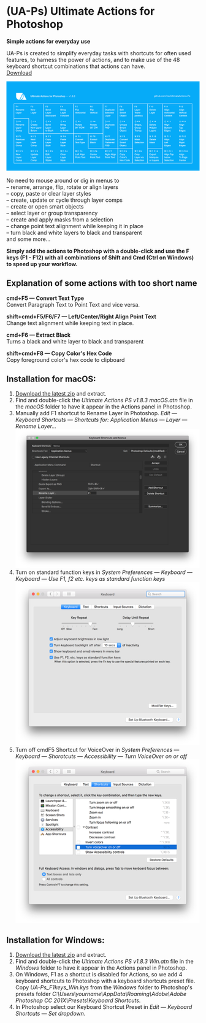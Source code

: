# (UA-Ps) Ultimate Actions for Photoshop
**Simple actions for everyday use**

UA-Ps is created to simplify everyday tasks with shortcuts for often used features, to harness the power of actions, and to make use of the 48 keyboard shortcut combinations that actions can have.  
[Download](https://github.com/ins/UltimateActions-Ps/archive/master.zip)

![Ultimate Actions for Photoshop Cheat Sheet](https://raw.githubusercontent.com/ins/UltimateActions-Ps/master/UA-Ps_Cheat_Sheet_1.8.3.png)

No need to mouse around or dig in menus to  
– rename, arrange, flip, rotate or align layers  
– copy, paste or clear layer styles  
– create, update or cycle through layer comps  
– create or open smart objects  
– select layer or group transparency  
– create and apply masks from a selection  
– change point text alignment while keeping it in place  
– turn black and white layers to black and transparent  
and some more...

**Simply add the actions to Photoshop with a double-click and use the F keys (F1 - F12) with all combinations of Shift and Cmd (Ctrl on Windows) to speed up your workflow.**

## Explanation of some actions with too short name 
**cmd+F5 — Convert Text Type**  
Convert Paragraph Text to Point Text and vice versa.

**shift+cmd+F5/F6/F7 — Left/Center/Right Align Point Text**  
Change text alignment while keeping text in place.

**cmd+F6 — Extract Black**  
Turns a black and white layer to black and transparent

**shift+cmd+F8 — Copy Color's Hex Code**  
Copy foreground color's hex code to clipboard

## Installation for macOS:
1. [Download the latest zip](https://github.com/ins/UltimateActions-Ps/archive/master.zip) and extract.
2. Find and double-click the *Ultimate Actions PS v1.8.3 macOS.atn* file in the *macOS* folder to have it appear in the Actions panel in Photoshop.
3. Manually add F1 shortcut to Rename Layer in Photoshop. *Edit — Keyboard Shortcuts — Shortcuts for: Application Menus — Layer — Rename Layer...*
![Rename Layer F1](https://raw.githubusercontent.com/ins/UltimateActions-Ps/master/macOS/Rename_Layer_Shortcut.png)
4. Turn on standard function keys in *System Preferences — Keyboard — Keyboard — Use F1, f2 etc. keys as standard function keys*
![Standard function keys](https://raw.githubusercontent.com/ins/UltimateActions-Ps/master/macOS/Use_F_keys_as_standard_function_keys.png)
5. Turn off cmdF5 Shortcut for VoiceOver in *System Preferences — Keyboard — Shorotcuts — Accessibility — Turn VoiceOver on or off*
![Turn off VoiceOver](https://raw.githubusercontent.com/ins/UltimateActions-Ps/master/macOS/Turn_off_VoiceOver_shortcut.png)

## Installation for Windows:
1. [Download the latest zip](https://github.com/ins/UltimateActions-Ps/archive/master.zip) and extract.
2. Find and double-click the *Ultimate Actions PS v1.8.3 Win.atn* file in the *Windows* folder to have it appear in the Actions panel in Photoshop.
3. On Windows, F1 as a shortcut is disabled for Actions, so we add 4 keyboard shortcuts to Photoshop with a keyboard shortcuts preset file. Copy *UA-Ps_F1keys_Win.kys* from the *Windows* folder to Photoshop's presets folder *C:\Users\yourname\AppData\Roaming\Adobe\Adobe Photoshop CC 201X\Presets\Keyboard Shortcuts*.
4. In Photoshop select our Keyboard Shortcut Preset in *Edit — Keyboard Shortcuts — Set dropdown*.
